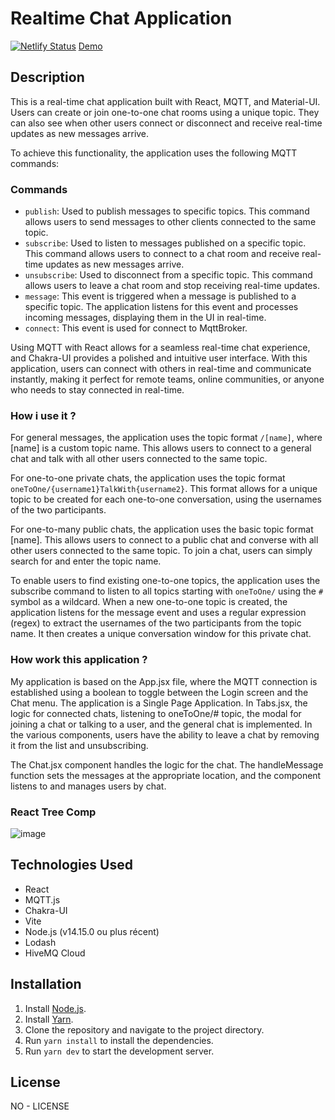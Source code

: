 # Realtime Chat Application

[![Netlify Status](https://api.netlify.com/api/v1/badges/21cab73b-ee6d-423a-81b3-d995ffe49498/deploy-status)](https://app.netlify.com/sites/react-mqtt-chat/deploys)
[Demo](https://react-mqtt-chat.netlify.app)

## Description

This is a real-time chat application built with React, MQTT, and Material-UI. Users can create or join one-to-one chat rooms using a unique topic. They can also see when other users connect or disconnect and receive real-time updates as new messages arrive.

To achieve this functionality, the application uses the following MQTT commands:

### Commands

- `publish`: Used to publish messages to specific topics. This command allows users to send messages to other clients connected to the same topic.
- `subscribe`: Used to listen to messages published on a specific topic. This command allows users to connect to a chat room and receive real-time updates as new messages arrive.
- `unsubscribe`: Used to disconnect from a specific topic. This command allows users to leave a chat room and stop receiving real-time updates.
- `message`: This event is triggered when a message is published to a specific topic. The application listens for this event and processes incoming messages, displaying them in the UI in real-time.
- `connect`: This event is used for connect to MqttBroker.


Using MQTT with React allows for a seamless real-time chat experience, and Chakra-UI provides a polished and intuitive user interface. With this application, users can connect with others in real-time and communicate instantly, making it perfect for remote teams, online communities, or anyone who needs to stay connected in real-time.

### How i use it ?

For general messages, the application uses the topic format `/[name]`, where [name] is a custom topic name. This allows users to connect to a general chat and talk with all other users connected to the same topic.

For one-to-one private chats, the application uses the topic format `oneToOne/{username1}TalkWith{username2}`. This format allows for a unique topic to be created for each one-to-one conversation, using the usernames of the two participants.

For one-to-many public chats, the application uses the basic topic format [name]. This allows users to connect to a public chat and converse with all other users connected to the same topic. To join a chat, users can simply search for and enter the topic name.

To enable users to find existing one-to-one topics, the application uses the subscribe command to listen to all topics starting with `oneToOne/` using the `#` symbol as a wildcard. When a new one-to-one topic is created, the application listens for the message event and uses a regular expression (regex) to extract the usernames of the two participants from the topic name. It then creates a unique conversation window for this private chat.

### How work this application ? 

My application is based on the App.jsx file, where the MQTT connection is established using a boolean to toggle between the Login screen and the Chat menu. The application is a Single Page Application. In Tabs.jsx, the logic for connected chats, listening to oneToOne/# topic, the modal for joining a chat or talking to a user, and the general chat is implemented. In the various components, users have the ability to leave a chat by removing it from the list and unsubscribing.

The Chat.jsx component handles the logic for the chat. The handleMessage function sets the messages at the appropriate location, and the component listens to and manages users by chat.


### React Tree Comp

![image](https://user-images.githubusercontent.com/40544802/234679125-c853ddea-493a-430e-9f77-a6b7f1b195f8.png)

## Technologies Used

- React
- MQTT.js
- Chakra-UI
- Vite
- Node.js (v14.15.0 ou plus récent)
- Lodash
- HiveMQ Cloud

## Installation

1. Install [Node.js](https://nodejs.org/en/).
2. Install [Yarn](https://yarnpkg.com/getting-started/install).
3. Clone the repository and navigate to the project directory.
4. Run `yarn install` to install the dependencies.
5. Run `yarn dev` to start the development server.

## License

NO - LICENSE
